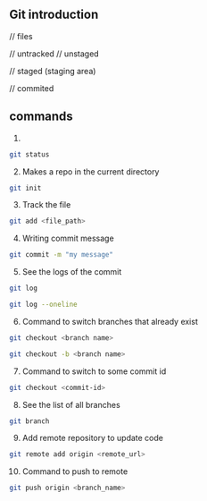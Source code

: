 ## Git introduction

// files

// untracked
// unstaged

// staged (staging area)

// commited

## commands

1.

```bash
git status
```

2. Makes a repo in the current directory

```bash
git init
```

3. Track the file

```bash
git add <file_path>
```

4. Writing commit message

```bash
git commit -m "my message"
```

5. See the logs of the commit

```bash
git log
```

```bash
git log --oneline
```

6. Command to switch branches that already exist

```bash
git checkout <branch name>
```

```bash
git checkout -b <branch name>
```

7. Command to switch to some commit id

```bash
git checkout <commit-id>
```

8. See the list of all branches

```bash
git branch
```

9. Add remote repository to update code

```bash
git remote add origin <remote_url>
```

10. Command to push to remote

```bash
git push origin <branch_name>
```
